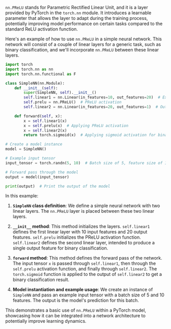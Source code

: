 `nn.PReLU` stands for Parametric Rectified Linear Unit, and it is a layer provided by PyTorch in the `torch.nn` module. It introduces a learnable parameter that allows the layer to adapt during the training process, potentially improving model performance on certain tasks compared to the standard ReLU activation function.

Here's an example of how to use `nn.PReLU` in a simple neural network. This network will consist of a couple of linear layers for a generic task, such as binary classification, and we'll incorporate `nn.PReLU` between these linear layers.

```python
import torch
import torch.nn as nn
import torch.nn.functional as F

class SimpleNN(nn.Module):
    def __init__(self):
        super(SimpleNN, self).__init__()
        self.linear1 = nn.Linear(in_features=10, out_features=20)  # Example input features: 10, output features: 20
        self.prelu = nn.PReLU()  # PReLU activation
        self.linear2 = nn.Linear(in_features=20, out_features=1)  # Output layer for binary classification

    def forward(self, x):
        x = self.linear1(x)
        x = self.prelu(x)  # Applying PReLU activation
        x = self.linear2(x)
        return torch.sigmoid(x)  # Applying sigmoid activation for binary classification

# Create a model instance
model = SimpleNN()

# Example input tensor
input_tensor = torch.randn(5, 10)  # Batch size of 5, feature size of 10

# Forward pass through the model
output = model(input_tensor)

print(output)  # Print the output of the model
```

In this example:

1. **`SimpleNN` class definition**: We define a simple neural network with two linear layers. The `nn.PReLU` layer is placed between these two linear layers.

2. **`__init__` method**: This method initializes the layers. `self.linear1` defines the first linear layer with 10 input features and 20 output features. `self.prelu` initializes the PReLU activation function. `self.linear2` defines the second linear layer, intended to produce a single output feature for binary classification.

3. **`forward` method**: This method defines the forward pass of the network. The input tensor `x` is passed through `self.linear1`, then through the `self.prelu` activation function, and finally through `self.linear2`. The `torch.sigmoid` function is applied to the output of `self.linear2` to get a binary classification result.

4. **Model instantiation and example usage**: We create an instance of `SimpleNN` and pass an example input tensor with a batch size of 5 and 10 features. The output is the model's prediction for this batch.

This demonstrates a basic use of `nn.PReLU` within a PyTorch model, showcasing how it can be integrated into a network architecture to potentially improve learning dynamics.
